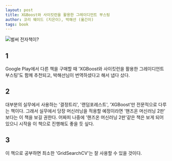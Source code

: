 ```yaml
---
layout: post
title: XGBoost와 사이킷런을 활용한 그레이디언트 부스팅
author: 코리 웨이드 (지은이), 박해선 (옮긴이)
tags: book
---
```


![벌써 전자책이?]({{site.baseurl}}/images/20220420/03.png)

## 1

Google Play에서 다른 책을 구매할 때 'XGBoost와 사이킷런을 활용한 그레이디언트 부스팅'도 함께 추천되고, 박해선님이 번역하셨다고 해서 냅다 샀다.

## 2

대부분의 실무에서 사용하는 '결정트리', '랜덤포레스트', 'XGBoost'만 전문적으로 다루는 책이다. 그래서 실무에서 당장 머신러닝을 적용할 예정이라면 '핸즈온 머신러닝 2판' 보다는 이 책을 보길 권한다. 어짜피 나중에 '핸즈온 머신러닝 2판'같은 책은 보게 되어있으니 시작을 이 책으로 진행해도 좋을 듯 싶다.

## 3

이 책으로 공부하면 최소한 'GridSearchCV'는 잘 사용할 수 있을 것이다.
